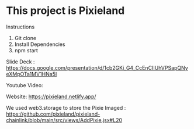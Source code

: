  # This project is Pixieland
 
 Instructions
 1. Git clone
 2. Install Dependencies
 3. npm start
 
 Slide Deck : https://docs.google.com/presentation/d/1cb2GKi_G4_CcEnCIIUhVPSapQNyeXMpOTa1MV1HNa5I
 
 Youtube Video: 
 
 Website: https://pixieland.netlify.app/

 We used web3.storage to store the Pixie Imaged :  https://github.com/pixieland/pixieland-chainlink/blob/main/src/views/AddPixie.jsx#L20
